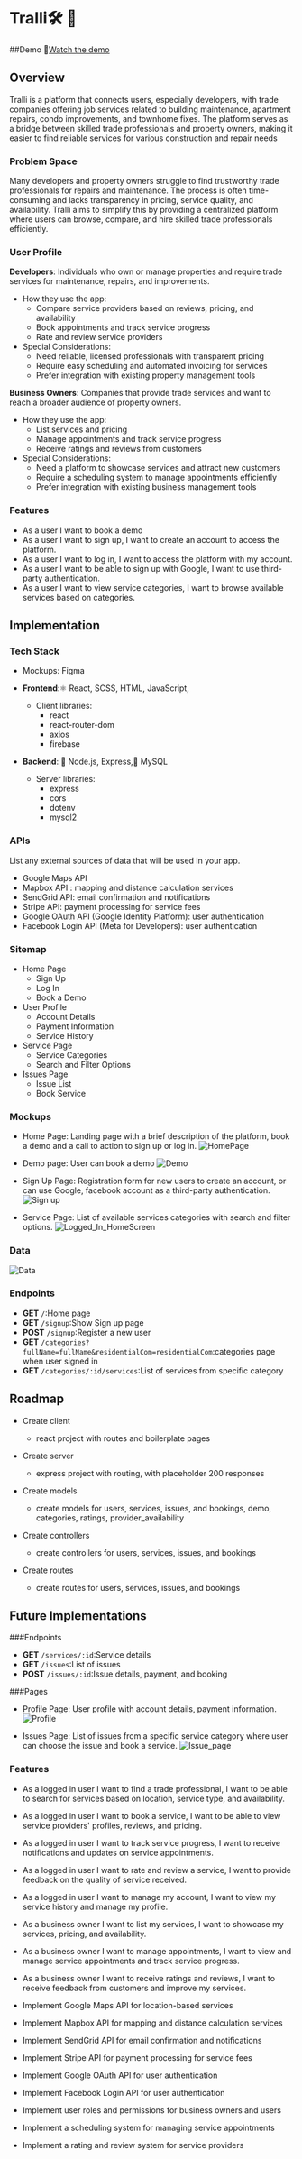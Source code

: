 # Tralli🛠️ 🧰

##Demo
🎥[Watch the demo](assets/images/demo_homepage.webm)


## Overview

Tralli is a platform that connects users, especially developers, with trade
companies offering job services related to building maintenance, apartment
repairs, condo improvements, and townhome fixes. The platform serves as a bridge
between skilled trade professionals and property owners, making it easier to
find reliable services for various construction and repair needs

### Problem Space

Many developers and property owners struggle to find trustworthy trade
professionals for repairs and maintenance. The process is often time-consuming
and lacks transparency in pricing, service quality, and availability. Tralli
aims to simplify this by providing a centralized platform where users can
browse, compare, and hire skilled trade professionals efficiently.

### User Profile

**Developers**: Individuals who own or manage properties and require trade
services for maintenance, repairs, and improvements.

- How they use the app:
  - Compare service providers based on reviews, pricing, and availability
  - Book appointments and track service progress
  - Rate and review service providers
- Special Considerations:
  - Need reliable, licensed professionals with transparent pricing
  - Require easy scheduling and automated invoicing for services
  - Prefer integration with existing property management tools

**Business Owners**: Companies that provide trade services and want to reach a
broader audience of property owners.

- How they use the app:
  - List services and pricing
  - Manage appointments and track service progress
  - Receive ratings and reviews from customers
- Special Considerations:
  - Need a platform to showcase services and attract new customers
  - Require a scheduling system to manage appointments efficiently
  - Prefer integration with existing business management tools

### Features

- As a user I want to book a demo
- As a user I want to sign up, I want to create an account to access the platform.
- As a user I want to log in, I want to access the platform with my account.
- As a user I want to be able to sign up with Google, I want to use
  third-party authentication.
- As a user I want to view service categories, I want to browse available
  services based on categories.



## Implementation

### Tech Stack

- Mockups: Figma
- **Frontend**:⚛️ React, SCSS, HTML, JavaScript,

  - Client libraries:
    - react
    - react-router-dom
    - axios
    - firebase

- **Backend**: 🌿 Node.js, Express,🐬 MySQL
  - Server libraries:
    - express
    - cors
    - dotenv
    - mysql2

### APIs

List any external sources of data that will be used in your app.

- Google Maps API
- Mapbox API : mapping and distance calculation services
- SendGrid API: email confirmation and notifications
- Stripe API: payment processing for service fees
- Google OAuth API (Google Identity Platform): user authentication
- Facebook Login API (Meta for Developers): user authentication

### Sitemap

- Home Page
  - Sign Up
  - Log In
  - Book a Demo
- User Profile
  - Account Details
  - Payment Information
  - Service History
- Service Page
  - Service Categories
  - Search and Filter Options
- Issues Page
  - Issue List
  - Book Service

### Mockups

- Home Page: Landing page with a brief description of the platform, book a demo
  and a call to action to sign up or log in.
  ![HomePage](assets/images/HomePage.png)
- Demo page: User can book a demo
  ![Demo](assets/images/Demo.png)
- Sign Up Page: Registration form for new users to create an account, or can use
  Google, facebook account as a third-party authentication.
  ![Sign up](assets/images/SignUp.png)

- Service Page: List of available services categories with search and filter
  options. ![Logged_In_HomeScreen](assets/images/LogedIn.png)


### Data

![Data](assets/images/Data.jpg)

### Endpoints

- **GET** `/`:Home page
- **GET** `/signup`:Show Sign up page
- **POST** `/signup`:Register a new user
- **GET** `/categories?fullName=fullName&residentialCom=residentialCom`:categories page when user signed in
- **GET** `/categories/:id/services`:List of services from specific category


## Roadmap

- Create client

  - react project with routes and boilerplate pages

- Create server

  - express project with routing, with placeholder 200 responses

- Create models
  - create models for users, services, issues, and bookings, demo, categories, ratings, provider_availability


- Create controllers

  - create controllers for users, services, issues, and bookings

- Create routes
  - create routes for users, services, issues, and bookings

## Future Implementations

###Endpoints
- **GET** `/services/:id`:Service details
- **GET** `/issues`:List of issues
- **POST** `/issues/:id`:Issue details, payment, and booking


###Pages 
- Profile Page: User profile with account details, payment information.
  ![Profile](assets/images/Profile.jpg)

- Issues Page: List of issues from a specific service category where user can
  choose the issue and book a service.
  ![Issue_page](assets/images/Issue_page.jpg)

### Features
- As a logged in user I want to find a trade professional, I want to be able to
  search for services based on location, service type, and availability.
- As a logged in user I want to book a service, I want to be able to view
  service providers' profiles, reviews, and pricing.
- As a logged in user I want to track service progress, I want to receive
  notifications and updates on service appointments.
- As a logged in user I want to rate and review a service, I want to provide
  feedback on the quality of service received.
- As a logged in user I want to manage my account, I want to view my service
  history and manage my profile.

- As a business owner I want to list my services, I want to showcase my
  services, pricing, and availability.
- As a business owner I want to manage appointments, I want to view and manage
  service appointments and track service progress.
- As a business owner I want to receive ratings and reviews, I want to receive
  feedback from customers and improve my services.
- Implement Google Maps API for location-based services
- Implement Mapbox API for mapping and distance calculation services
- Implement SendGrid API for email confirmation and notifications
- Implement Stripe API for payment processing for service fees
- Implement Google OAuth API for user authentication
- Implement Facebook Login API for user authentication
- Implement user roles and permissions for business owners and users
- Implement a scheduling system for managing service appointments
- Implement a rating and review system for service providers
